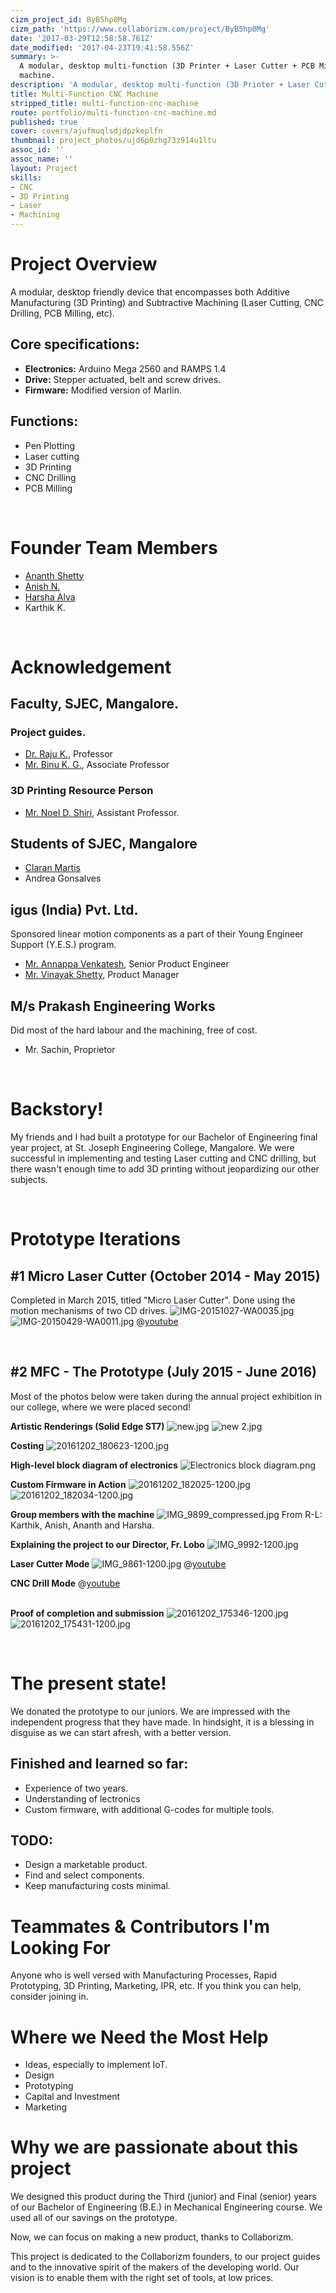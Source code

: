 ```yaml
---
cizm_project_id: ByB5hp0Mg
cizm_path: 'https://www.collaborizm.com/project/ByB5hp0Mg'
date: '2017-03-29T12:58:58.761Z'
date_modified: '2017-04-23T19:41:58.556Z'
summary: >-
  A modular, desktop multi-function (3D Printer + Laser Cutter + PCB Mill) CNC
  machine.
description: 'A modular, desktop multi-function (3D Printer + Laser Cutter) CNC machine.'
title: Multi-Function CNC Machine
stripped_title: multi-function-cnc-machine
route: portfolio/multi-function-cnc-machine.md
published: true
cover: covers/ajufmuqlsdjdpzkeplfn
thumbnail: project_photos/ujd6p0zhg73z914u1ltu
assoc_id: ''
assoc_name: ''
layout: Project
skills:
- CNC
- 3D Printing
- Laser
- Machining
---
```

# Project Overview

A modular, desktop friendly device that encompasses both Additive Manufacturing (3D Printing) and Subtractive Machining (Laser Cutting, CNC Drilling, PCB Milling, etc).
&nbsp;

## Core specifications:  
* **Electronics:** Arduino Mega 2560 and RAMPS 1.4
* **Drive:** Stepper actuated, belt and screw drives.
* **Firmware:** Modified version of Marlin.
&nbsp;

## Functions:
* Pen Plotting
* Laser cutting
* 3D Printing
* CNC Drilling
* PCB Milling

&nbsp;

# Founder Team Members
* [Ananth Shetty](https://www.collaborizm.com/profile/rymV3A9Ye?utm_content=user_link&utm_source=user_Hyt3y6XK)
* [Anish N.](https://www.collaborizm.com/profile/BkZ3cQXcl?utm_content=user_link&utm_source=user_Hyt3y6XK)
* [Harsha Alva](https://www.collaborizm.com/profile/Hyt3y6XK?utm_content=user_link&utm_source=user_Hyt3y6XK)
* Karthik K.

&nbsp;

# Acknowledgement
## Faculty, SJEC, Mangalore.
### Project guides.
* [Dr. Raju K.](http://sjec.ac.in/faculty-display.php?id=5), Professor
* [Mr. Binu K. G.](http://sjec.ac.in/faculty-display.php?id=9), Associate Professor

### 3D Printing Resource Person
* [Mr. Noel D. Shiri](http://sjec.ac.in/faculty-display.php?id=24), Assistant Professor.
&nbsp;

## Students of SJEC, Mangalore
* [Claran Martis](https://www.collaborizm.com/profile/SJne7FcMg?utm_content=user_link&utm_source=user_Hyt3y6XK)
* Andrea Gonsalves
&nbsp;

## igus (India) Pvt. Ltd.
Sponsored linear motion components as a part of their Young Engineer Support (Y.E.S.) program.
* [Mr. Annappa Venkatesh](http://www.igus.in/Contact/Sales/IN/iglidur?C=IN&L=en), Senior Product Engineer
* [Mr. Vinayak Shetty](http://www.igus.in/Contact/General/IN?C=IN&L=en), Product Manager
&nbsp;

## M/s Prakash Engineering Works
Did most of the hard labour and the machining, free of cost.
* Mr. Sachin, Proprietor
&nbsp;

&nbsp;


# Backstory!

My friends and I had built a prototype for our Bachelor of Engineering final year project, at St. Joseph Engineering College, Mangalore. We were successful in implementing and testing Laser cutting and CNC drilling, but there wasn't enough time to add 3D printing without jeopardizing our other subjects.

&nbsp;
&nbsp;

# Prototype Iterations

## #1 **Micro Laser Cutter** (October 2014 - May 2015)
Completed in March 2015, titled "Micro Laser Cutter". Done using the motion mechanisms of two CD drives.
![IMG-20151027-WA0035.jpg](czm://tfxhz34tthgyykddvuhf)
![IMG-20150429-WA0011.jpg](czm://as2pxdz9x3pltnmi8o12)
@[youtube](​https://www.youtube.com/watch?v=QYWCjC6N8tc)

&nbsp;

## #2 **MFC - The Prototype** (July 2015 - June 2016)
Most of the photos below were taken during the annual project exhibition in our college, where we were placed second!
&nbsp;

**Artistic Renderings (Solid Edge ST7)**
![new.jpg](czm://yh3g2jnk9f5fsm6cjdrv)
![new 2.jpg](czm://vl2ywgnnnmaflyjnfoge)
&nbsp;

**Costing**
![20161202_180623-1200.jpg](czm://myyadruk89r07m096v9k)
&nbsp;

**High-level block diagram of electronics**
![Electronics block diagram.png](czm://aw9plxkuni189dcjvrcl)
&nbsp;

**Custom Firmware in Action**
![20161202_182025-1200.jpg](czm://a8icm3mf6gghb7sr1ace)
![20161202_182034-1200.jpg](czm://k7xat1yrt2cldqijcnbu)
&nbsp;

**Group members with the machine**
![IMG_9899_compressed.jpg](czm://wmtgb6msxvqpxqdkzblg)
From R-L: Karthik, Anish, Ananth and Harsha.
&nbsp;

**Explaining the project to our Director, Fr. Lobo**
![IMG_9992-1200.jpg](czm://glos6dtp0wacedw0n708)
&nbsp;

**Laser Cutter Mode**
![IMG_9861-1200.jpg](czm://jdw8dqz0bw9ga7kldyuk)
@[youtube](​https://www.youtube.com/watch?v=M7xnzpgKobM)
&nbsp;

**CNC Drill Mode**
@[youtube](​https://www.youtube.com/watch?v=Rae7pFJwzjo)  
&nbsp;

**Proof of completion and submission**
![20161202_175346-1200.jpg](czm://v3gsrpeycbzyr46imotb)
![20161202_175431-1200.jpg](czm://abecprxd2awfft1wtzjj)
&nbsp;

&nbsp;

#  The present state!
We donated the prototype to our juniors. We are impressed with the independent progress that they have made. In hindsight, it is a blessing in disguise as we can start afresh, with a better version.
&nbsp;

## Finished and learned so far:
* Experience of two years.
* Understanding of lectronics
* Custom firmware, with additional G-codes for multiple tools.
&nbsp;

## TODO:
* Design a marketable product.
* Find and select components.
* Keep manufacturing costs minimal.
&nbsp;


# Teammates & Contributors I'm Looking For
Anyone who is well versed with Manufacturing Processes, Rapid Prototyping, 3D Printing, Marketing, IPR, etc. If you think you can help, consider joining in.
&nbsp;

# Where we Need the Most Help
* Ideas, especially to implement IoT.
* Design
* Prototyping
* Capital and Investment
* Marketing
&nbsp;


# Why we are passionate about this project
We designed this product during the Third (junior) and Final (senior) years of our Bachelor of Engineering (B.E.) in Mechanical Engineering course. We used all of our savings on the prototype.

Now, we can focus on making a new product, thanks to Collaborizm.

This project is dedicated to the Collaborizm founders, to our project guides and to the innovative spirit of the makers of the developing world. Our vision is to enable them with the right set of tools, at low prices.
&nbsp;
